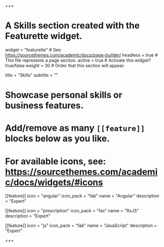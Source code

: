+++
# A Skills section created with the Featurette widget.
widget = "featurette"  # See https://sourcethemes.com/academic/docs/page-builder/
headless = true  # This file represents a page section.
active = true  # Activate this widget? true/false
weight = 30  # Order that this section will appear.

title = "Skills"
subtitle = ""

# Showcase personal skills or business features.
# 
# Add/remove as many `[[feature]]` blocks below as you like.
# 
# For available icons, see: https://sourcethemes.com/academic/docs/widgets/#icons

[[feature]]
  icon = "angular"
  icon_pack = "fab"
  name = "Angular"
  description = "Expert"
  
[[feature]]
  icon = "prescription"
  icon_pack = "fas"
  name = "RxJS"
  description = "Expert"  
  
[[feature]]
  icon = "js"
  icon_pack = "fab"
  name = "JavaScript"
  description = "Expert"

+++
